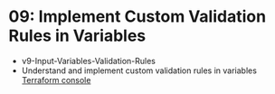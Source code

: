 # 09: Implement Custom Validation Rules in Variables 
- v9-Input-Variables-Validation-Rules
- Understand and implement custom validation rules in variables
[Terraform console](https://www.terraform.io/docs/cli/commands/console.html) 